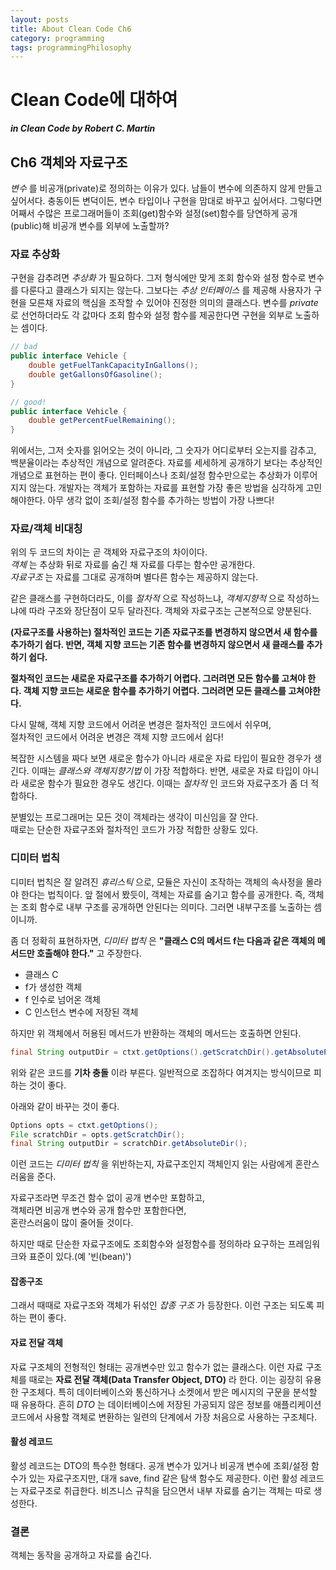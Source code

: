 ```yaml
---
layout: posts
title: About Clean Code Ch6
category: programming
tags: programmingPhilosophy
---
```


# Clean Code에 대하여

**_in Clean Code by Robert C. Martin_**

## Ch6 객체와 자료구조

_변수_ 를 비공개(private)로 정의하는 이유가 있다. 남들이 변수에 의존하지 않게 만들고 싶어서다.
충동이든 변덕이든, 변수 타입이나 구현을 맘대로 바꾸고 싶어서다. 그렇다면 어째서 수많은 프로그래머들이
조회(get)함수와 설정(set)함수를 당연하게 공개(public)해 비공개 변수를 외부에 노출할까?

### 자료 추상화

구현을 감추려면 _추상화_ 가 필요하다. 그저 형식에만 맞게 조회 함수와 설정 함수로 변수를 다룬다고 클래스가 되지는 않는다.
그보다는 _추상 인터페이스_ 를 제공해 사용자가 구현을 모른채 자료의 핵심을 조작할 수 있어야 진정한 의미의 클래스다.
변수를 _private_ 로 선언하더라도 각 값마다 조회 함수와 설정 함수를 제공한다면 구현을 외부로 노출하는 셈이다.

```java
// bad
public interface Vehicle {
    double getFuelTankCapacityInGallons();
    double getGallonsOfGasoline();
}

// good!
public interface Vehicle {
    double getPercentFuelRemaining();
}
```

위에서는, 그저 숫자를 읽어오는 것이 아니라, 그 숫자가 어디로부터 오는지를 감추고, 백분율이라는 추상적인 개념으로 알려준다.
자료를 세세하게 공개하기 보다는 추상적인 개념으로 표현하는 편이 좋다. 인터페이스나 조회/설정 함수만으로는 추상화가 이루어지지 않는다.
개발자는 객체가 포함하는 자료를 표현할 가장 좋은 방법을 심각하게 고민해야한다. 아무 생각 없이 조회/설정 함수를 추가하는 방법이 가장 나쁘다!

### 자료/객체 비대칭

위의 두 코드의 차이는 곧 객체와 자료구조의 차이이다.  
_객체_ 는 추상화 뒤로 자료를 숨긴 채 자료를 다루는 함수만 공개한다.  
_자료구조_ 는 자료를 그대로 공개하며 별다른 함수는 제공하지 않는다.

같은 클래스를 구현하더라도, 이를 _절차적_ 으로 작성하느냐, _객체지향적_ 으로 작성하느냐에 따라
구조와 장단점이 모두 달라진다. 객체와 자료구조는 근본적으로 양분된다.

**(자료구조를 사용하는) 절차적인 코드는 기존 자료구조를 변경하지 않으면서 새 함수를 추가하기 쉽다.
반면, 객체 지향 코드는 기존 함수를 변경하지 않으면서 새 클래스를 추가하기 쉽다.**

**절차적인 코드는 새로운 자료구조를 추가하기 어렵다. 그러려면 모든 함수를 고쳐야 한다.
객체 지향 코드는 새로운 함수를 추가하기 어렵다. 그러려면 모든 클래스를 고쳐야한다.**

다시 말해, 객체 지향 코드에서 어려운 변경은 절차적인 코드에서 쉬우며,  
절차적인 코드에서 어려운 변경은 객체 지향 코드에서 쉽다!

복잡한 시스템을 짜다 보면 새로운 함수가 아니라 새로운 자료 타입이 필요한 경우가 생긴다. 이때는 _클래스와 객체지향기법_ 이 가장 적합하다.
반면, 새로운 자료 타입이 아니라 새로운 함수가 필요한 경우도 생긴다. 이때는 _절차적_ 인 코드와 자료구조가 좀 더 적합하다.

분별있는 프로그래머는 모든 것이 객체라는 생각이 미신임을 잘 안다.  
때로는 단순한 자료구조와 절차적인 코드가 가장 적합한 상황도 있다.

### 디미터 법칙

디미터 법칙은 잘 알려진 _휴리스틱_ 으로, 모듈은 자신이 조작하는 객체의 속사정을 몰라야 한다는 법칙이다. 앞 절에서 봤듯이,
객체는 자료를 숨기고 함수를 공개한다. 즉, 객체는 조회 함수로 내부 구조를 공개하면 안된다는 의미다. 그러면 내부구조를 노출하는 셈이니까.

좀 더 정확히 표현하자면, _디미터 법칙_ 은 **"클래스 C의 메서드 f는 다음과 같은 객체의 메서드만 호출해야 한다."** 고 주장한다.

- 클래스 C
- f가 생성한 객체
- f 인수로 넘어온 객체
- C 인스턴스 변수에 저장된 객체

하지만 위 객체에서 허용된 메서드가 반환하는 객체의 메서드는 호출하면 안된다.

```java
final String outputDir = ctxt.getOptions().getScratchDir().getAbsolutePath();
```

위와 같은 코드를 **기차 충돌** 이라 부른다. 일반적으로 조잡하다 여겨지는 방식이므로 피하는 것이 좋다.

아래와 같이 바꾸는 것이 좋다.

```java
Options opts = ctxt.getOptions();
File scratchDir = opts.getScratchDir();
final String outputDir = scratchDir.getAbsoluteDir();
```

이런 코드는 _디미터 법칙_ 을 위반하는지, 자료구조인지 객체인지 읽는 사람에게 혼란스러움을 준다.

자료구조라면 무조건 함수 없이 공개 변수만 포함하고,  
객체라면 비공개 변수와 공개 함수만 포함한다면,  
혼란스러움이 많이 줄어들 것이다.

하지만 때로 단순한 자료구조에도 조회함수와 설정함수를 정의하라 요구하는 프레임워크와 표준이 있다.(예 '빈(bean)')

#### 잡종구조

그래서 때때로 자료구조와 객체가 뒤섞인 _잡종 구조_ 가 등장한다. 이런 구조는 되도록 피하는 편이 좋다.

#### 자료 전달 객체

자료 구조체의 전형적인 형태는 공개변수만 있고 함수가 없는 클래스다. 이런 자료 구조체를 때로는 **자료 전달 객체(Data Transfer Object, DTO)** 라
한다. 이는 굉장히 유용한 구조체다. 특히 데이터베이스와 통신하거나 소켓에서 받은 메시지의 구문을 분석할 때 유용하다.
흔히 _DTO_ 는 데이터베이스에 저장된 가공되지 않은 정보를 애플리케이션 코드에서 사용할 객체로 변환하는 일련의 단계에서 가장
처음으로 사용하는 구조체다.

#### 활성 레코드

활성 레코드는 DTO의 특수한 형태다. 공개 변수가 있거나 비공개 변수에 조회/설정 함수가 있는 자료구조지만,
대개 save, find 같은 탐색 함수도 제공한다. 이런 활성 레코드는 자료구조로 취급한다. 비즈니스 규칙을 담으면서
내부 자료를 숨기는 객체는 따로 생성한다.

### 결론

객체는 동작을 공개하고 자료를 숨긴다.
